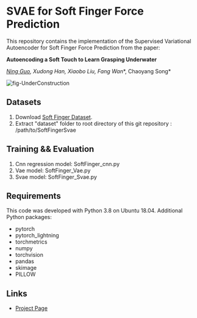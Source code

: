 # SVAE for Soft Finger Force Prediction

This repository contains the implementation of the Supervised Variational Autoencoder for Soft Finger Force Prediction from the paper:

**Autoencoding a Soft Touch to Learn Grasping Underwater**

*[Ning Guo](https://gabriel-ning.github.io/), Xudong Han, Xiaobo Liu, Fang Wan**, Chaoyang Song*


![fig-UnderConstruction](https://github.com/bionicdl-sustech/AmphibiousSoftFinger/assets/42087775/13cc72c4-1a82-41fe-814f-e9fe4bb2f802)


## Datasets

1. Download [Soft Finger Dataset](https://drive.google.com/file/d/19CmZHYsDnuvNeUjVXZHiOqFZsTBYsM9z/view?usp=sharing). 
2. Extract "dataset" folder to root directory of this git repository : /path/to/SoftFingerSvae


## Training && Evaluation

1. Cnn regression model: SoftFinger_cnn.py
2. Vae model: SoftFinger_Vae.py
3. Svae model: SoftFinger_Svae.py


## Requirements

This code was developed with Python 3.8 on Ubuntu 18.04.  Additional Python packages:

- pytorch
- pytorch_lightning
- torchmetrics
- numpy
- torchvision
- pandas
- skimage
- PILLOW


## Links

- [Project Page](https://gabriel-ning.github.io/research/softfingerlearning/)
